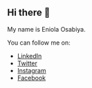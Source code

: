 ## Hi there 👋

My name is Eniola Osabiya.

You can follow me on:
- [LinkedIn](https://linkedin.com/in/eniola-osabiya)
- [Twitter](https://twitter.com/eni4sure)
- [Instagram](https://instagram.com/eni4sure)
- [Facebook](https://facebook.com/eni4sure)
